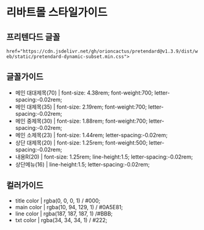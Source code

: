 # 리바트몰 스타일가이드
## 프리텐다드 글꼴
`href="https://cdn.jsdelivr.net/gh/orioncactus/pretendard@v1.3.9/dist/web/static/pretendard-dynamic-subset.min.css">`
## 글꼴가이드
* 메인 대대제목(70) | font-size: 4.38rem; font-weight:700; letter-spacing:-0.02rem;
* 메인 대제목(35) | font-size: 2.19rem; font-weight:700; letter-spacing:-0.02rem;
* 메인 중제목(30) | font-size: 1.88rem; font-weight:700; letter-spacing:-0.02rem;
* 메인 소제목(23) | font-size: 1.44rem; letter-spacing:-0.02rem;
* 상단 대제목(20) | font-size: 1.25rem; font-weight:500; letter-spacing:-0.02rem;
* 내용R(20) | font-size: 1.25rem; line-height:1.5; letter-spacing:-0.02rem;
* 상단메뉴(16) | line-height:1.5; letter-spacing:-0.02rem;
## 컬러가이드
* title color | rgba(0, 0, 0, 1) / #000;
* main color | rgba(10, 94, 129, 1) / #0A5E81;
* line color | rgba(187, 187, 187, 1) /#BBB;
* txt color | rgba(34, 34, 34, 1) / #222;